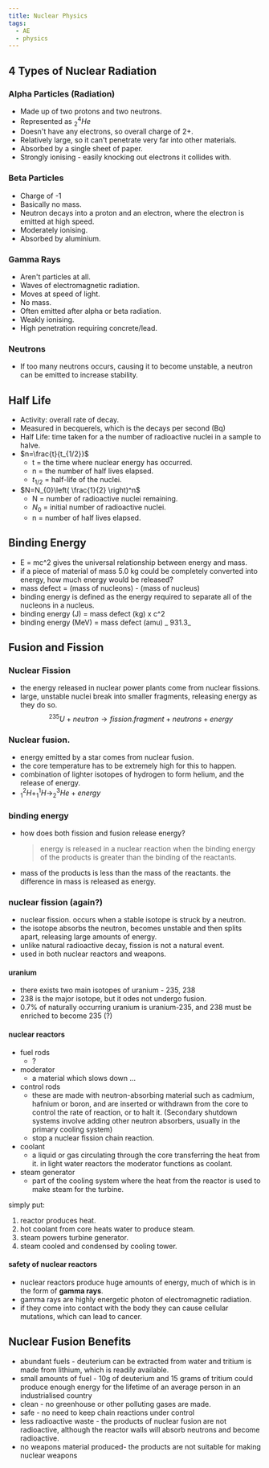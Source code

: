 ```yaml
---
title: Nuclear Physics
tags:
  - AE
  - physics
---
```


## 4 Types of Nuclear Radiation

### Alpha Particles (Radiation)

- Made up of two protons and two neutrons.
- Represented as $^4_{2}He$
- Doesn't have any electrons, so overall charge of 2+.
- Relatively large, so it can't penetrate very far into other materials.
- Absorbed by a single sheet of paper.
- Strongly ionising - easily knocking out electrons it collides with.

### Beta Particles

- Charge of -1
- Basically no mass.
- Neutron decays into a proton and an electron, where the electron is emitted at high speed.
- Moderately ionising.
- Absorbed by aluminium.

### Gamma Rays

- Aren't particles at all.
- Waves of electromagnetic radiation.
- Moves at speed of light.
- No mass.
- Often emitted after alpha or beta radiation.
- Weakly ionising.
- High penetration requiring concrete/lead.

### Neutrons

- If too many neutrons occurs, causing it to become unstable, a neutron can be emitted to increase stability.

## Half Life

- Activity: overall rate of decay.
- Measured in becquerels, which is the decays per second (Bq)
- Half Life: time taken for a the number of radioactive nuclei in a sample to halve.
- $n=\frac{t}{t_{1/2}}$
  - t = the time where nuclear energy has occurred.
  - n = the number of half lives elapsed.
  - $t_{1/2}$ = half-life of the nuclei.
- $N=N_{0}\left( \frac{1}{2} \right)^n$
  - N = number of radioactive nuclei remaining.
  - $N_{0}$ = initial number of radioactive nuclei.
  - n = number of half lives elapsed.

## Binding Energy

- E = mc^2 gives the universal relationship between energy and mass.
- if a piece of material of mass 5.0 kg could be completely converted into energy, how much energy would be released?
- mass defect = (mass of nucleons) - (mass of nucleus)
- binding energy is defined as the energy required to separate all of the nucleons in a nucleus.
- binding energy (J) = mass defect (kg) x c^2
- binding energy (MeV) = mass defect (amu) _ 931.3_

## Fusion and Fission

### Nuclear Fission

- the energy released in nuclear power plants come from nuclear fissions.
- large, unstable nuclei break into smaller fragments, releasing energy as they do so.
  $$^{235}U+neutron\to fission .fragment+neutrons+energy$$

### Nuclear fusion.

- energy emitted by a star comes from nuclear fusion.
- the core temperature has to be extremely high for this to happen.
- combination of lighter isotopes of hydrogen to form helium, and the release of energy.
- $^2_{1}H+^1_{1}H\to^3_{2}He+energy$

### binding energy

- how does both fission and fusion release energy?
  > energy is released in a nuclear reaction when the binding energy of the products is greater than the binding of the reactants.
- mass of the products is less than the mass of the reactants. the difference in mass is released as energy.

### nuclear fission (again?)

- nuclear fission. occurs when a stable isotope is struck by a neutron.
- the isotope absorbs the neutron, becomes unstable and then splits apart, releasing large amounts of energy.
- unlike natural radioactive decay, fission is not a natural event.
- used in both nuclear reactors and weapons.

#### uranium

- there exists two main isotopes of uranium - 235, 238
- 238 is the major isotope, but it odes not undergo fusion.
- 0.7% of naturally occurring uranium is uranium-235, and 238 must be enriched to become 235 (?)

#### nuclear reactors

- fuel rods
  - ?
- moderator
  - a material which slows down ...
- control rods
  - these are made with neutron-absorbing material such as cadmium, hafnium or boron, and are inserted or withdrawn from the core to control the rate of reaction, or to halt it. (Secondary shutdown systems involve adding other neutron absorbers, usually in the primary cooling system)
  - stop a nuclear fission chain reaction.
- coolant
  - a liquid or gas circulating through the core transferring the heat from it. in light water reactors the moderator functions as coolant.
- steam generator
  - part of the cooling system where the heat from the reactor is used to make steam for the turbine.

simply put:

1. reactor produces heat.
2. hot coolant from core heats water to produce steam.
3. steam powers turbine generator.
4. steam cooled and condensed by cooling tower.

#### safety of nuclear reactors

- nuclear reactors produce huge amounts of energy, much of which is in the form of **gamma rays**.
- gamma rays are highly energetic photon of electromagnetic radiation.
- if they come into contact with the body they can cause cellular mutations, which can lead to cancer.

## Nuclear Fusion Benefits

- abundant fuels - deuterium can be extracted from water and tritium is made from lithium, which is readily available.
- small amounts of fuel - 10g of deuterium and 15 grams of tritium could produce enough energy for the lifetime of an average person in an industrialised country
- clean - no greenhouse or other polluting gases are made.
- safe - no need to keep chain reactions under control
- less radioactive waste - the products of nuclear fusion are not radioactive, although the reactor walls will absorb neutrons and become radioactive.
- no weapons material produced- the products are not suitable for making nuclear weapons
